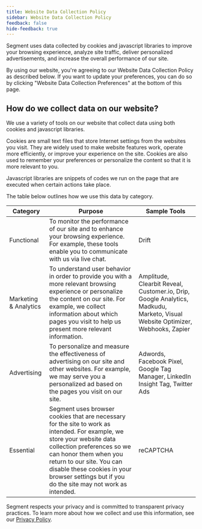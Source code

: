 ```yaml
---
title: Website Data Collection Policy
sidebar: Website Data Collection Policy
feedback: false
hide-feedback: true
---
```


Segment uses data collected by cookies and javascript libraries to improve your browsing experience, analyze site traffic, deliver personalized advertisements, and increase the overall performance of our site.

By using our website, you're agreeing to our Website Data Collection Policy as described below. If you want to update your preferences, you can do so by clicking "Website Data Collection Preferences" at the bottom of this page.

## How do we collect data on our website?

We use a variety of tools on our website that collect data using both cookies and javascript libraries.

Cookies are small text files that store Internet settings from the websites you visit. They are widely used to make website features work, operate more efficiently, or improve your experience on the site. Cookies are also used to remember your preferences or personalize the content so that it is more relevant to you.

Javascript libraries are snippets of codes we run on the page that are executed when certain actions take place.

The table below outlines how we use this data by category.

| Category   |      Purpose      |  Sample Tools |
|----------|-------------|------|
| Functional |  To monitor the performance of our site and to enhance your browsing experience. For example, these tools enable you to communicate with us via live chat. | Drift |
| Marketing & Analytics |    To understand user behavior in order to provide you with a more relevant browsing experience or personalize the content on our site. For example, we collect information about which pages you visit to help us present more relevant information.   |   Amplitude, Clearbit Reveal, Customer.io, Drip, Google Analytics, Madkudu, Marketo, Visual Website Optimizer, Webhooks, Zapier |
| Advertising | To personalize and measure the effectiveness of advertising on our site and other websites. For example, we may serve you a personalized ad based on the pages you visit on our site. | Adwords, Facebook Pixel, Google Tag Manager, LinkedIn Insight Tag, Twitter Ads |
| Essential | Segment uses browser cookies that are necessary for the site to work as intended. For example, we store your website data collection preferences so we can honor them when you return to our site. You can disable these cookies in your browser settings but if you do the site may not work as intended. | reCAPTCHA |

Segment respects your privacy and is committed to transparent privacy practices. To learn more about how we collect and use this information, see our [Privacy Policy](https://segment.com/docs/legal/privacy-04-2018/).
